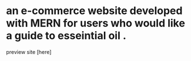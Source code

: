 <!-- @format -->

# an e-commerce website developed with MERN for users who would like a guide to esseintial oil .

preview site [here]
